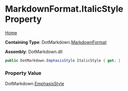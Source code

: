# MarkdownFormat\.ItalicStyle Property

[Home](../../../README.md)

**Containing Type**: DotMarkdown\.[MarkdownFormat](../README.md)

**Assembly**: DotMarkdown\.dll

```csharp
public DotMarkdown.EmphasisStyle ItalicStyle { get; }
```

### Property Value

DotMarkdown\.[EmphasisStyle](../../EmphasisStyle/README.md)

